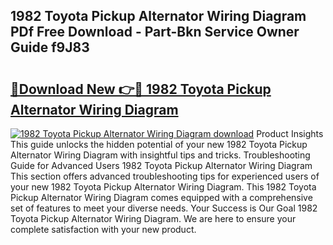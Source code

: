 ## 1982 Toyota Pickup Alternator Wiring Diagram PDf Free Download - Part-Bkn Service Owner Guide f9J83

# <h2><a href="http://dfhuch.blite.top/?on=1982+Toyota+Pickup+Alternator+Wiring+Diagram">🔗Download New 👉🔴 1982 Toyota Pickup Alternator Wiring Diagram</a></h2>

[![1982 Toyota Pickup Alternator Wiring Diagram download](https://i.imgur.com/lujVjoI.png)](http://dfhuch.blite.top/?on=1982+Toyota+Pickup+Alternator+Wiring+Diagram)
Product Insights This guide unlocks the hidden potential of your new 1982 Toyota Pickup Alternator Wiring Diagram with insightful tips and tricks. Troubleshooting Guide for Advanced Users 1982 Toyota Pickup Alternator Wiring Diagram This section offers advanced troubleshooting tips for experienced users of your new 1982 Toyota Pickup Alternator Wiring Diagram. This 1982 Toyota Pickup Alternator Wiring Diagram comes equipped with a comprehensive set of features to meet your diverse needs. Your Success is Our Goal 1982 Toyota Pickup Alternator Wiring Diagram. We are here to ensure your complete satisfaction with your new product.
